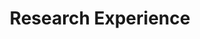 ---
# An instance of the Experience widget.
# Documentation: https://wowchemy.com/docs/page-builder/
widget: experience

# This file represents a page section.
headless: true

# Order that this section appears on the page.
weight: 60

title: Research Experience
subtitle:

# Date format for experience
#   Refer to https://wowchemy.com/docs/customization/#date-format
date_format: Jan 2006

experience:
  - title: "Researcher/Engineer"
    company: "Infrastructure System Lab, ByteDance US"
    company_url: ""
    location: "Seattle, WA, USA"
    date_start: "2022-01-10"
    date_end: ""
    description: |2- 
      + Working on cutting-edge technologies which will evolve the infrastructure to a new generation, including but not limited to Next Generation ML/Big Data infra, Graph Learning/Computing, Cloud Native & Serverless Infra and Hyper-Scale Heterogeneous Cluster Management.
      + Focus on projects related to serverless computing (Ray project), Graph Computing, Big Model training/inference/finetune Framework, etc. 

  - title: "PhD Student"
    company: "University of Pittsburgh"
    company_url: ""
    location: "Pittsburgh, PA, USA"
    date_start: "2015-09-01"
    date_end: "2021-12-08"
    description: |2- 
      + Reviewed related literatures (mainly in Distributed Systems, Cloud Computing, Edge Computing, Stream Processing, Reinforcement Learning and Blockchain-based Techniques)
      + Focus on resource management problems in Edge and Cloud Computing to achieve low-latency stream processing
      + Publish papers on these topics

  # - title: "Software Engineer Intern"
  #   company: "Facebook"
  #   company_url: ""
  #   location: "1 Hacker Way • Menlo Park, CA, USA"
  #   date_start: "2019-05-04"
  #   date_end: "2019-07-26"
  #   description: Software Engineer Intern in Stream Processing Team

  - title: "Research Assistant"
    company: "China University of Geosciences"
    company_url: ""
    location: "Wuhan, Hubei, China"
    date_start: "2012-09-01"
    date_end: "2015-06-30"
    description: |2- 
      + Reviewed related literatures (mainly in Cloud Computing)
      + Constructed the cloud computing platform for our faculty:
      	- Designed the virtualization solution for the cluster. (based on Xen)
      	- Deployed Hadoop and related application(Hive, Spark, Solr ...) on the cluster.
      	- Supported the experiment of Deep Learning in our lab.
      + Studied MapReduce programming model and did research on it:
      	- Read the source code of MapReduce in Hadoop project.
      	- Proposed a new method to reuse the intermediate results automatically and data-awarenessly and implemented the prototype system by modifying the core code of MapReduce.
      	- Evaluated the performance on the cluster and got the result that the system could improve the performance up to 24.6% compared with the previous optimization work.
      	- The paper is published on CCPE. (Title: MEMoMR: Accelerate MapReduce via reuse of intermediate results)
      + Managed the cluster in our faculty:
      	- Allocated the virtual machines and network resource.
      	- Supported a mirror site on the cluster (http://mirrors.cug.edu.cn).

  - title: "Undergraduate Research Assistant"
    company: "China University of Geosciences"
    company_url: ""
    location: "Wuhan, Hubei, China"
    date_start: "2009-07-01"
    date_end: "2012-08-31"
    description: |2- 
      + Reviewed related literatures (mainly in Computer Vision and Robotics).
      + Participated in The 9 th Robot Soccer Tournament of China and The Tryouts for FIRA in Changchun in freshmen year.
      + Studied the architecture and implementation of ROS(The Robot Operating System) and preliminarily deployed it on the robots control panel (Version: RB100 by RoBoard).
      + Successfully applied for The National College Students Innovation Experiment Program (with funding):
      	- Topic: Small Model Aircraft Autopilot System and Aerial Photo Research
      	- Chose Quadrotor(an aircraft with four rotors) as the carrier platform of the research.
      	- Studied the theory of balancing the Quadrotor with MikroKopter(one of the most famous open source UAV projects).
      	- Studied and implemented the point clouds registration algorithm ICP and RANSAC on ROS.
      	- Used ASUS Xtion PRO (a device like Kinect) to get the point cloud data and evaluated the algorithm.
      	- Wrote graduation thesis based on this topic.(Title: the Design and Implementation of the Quadrotor Autopilot and 3-D Point Cloud Generation and Processing System)
---